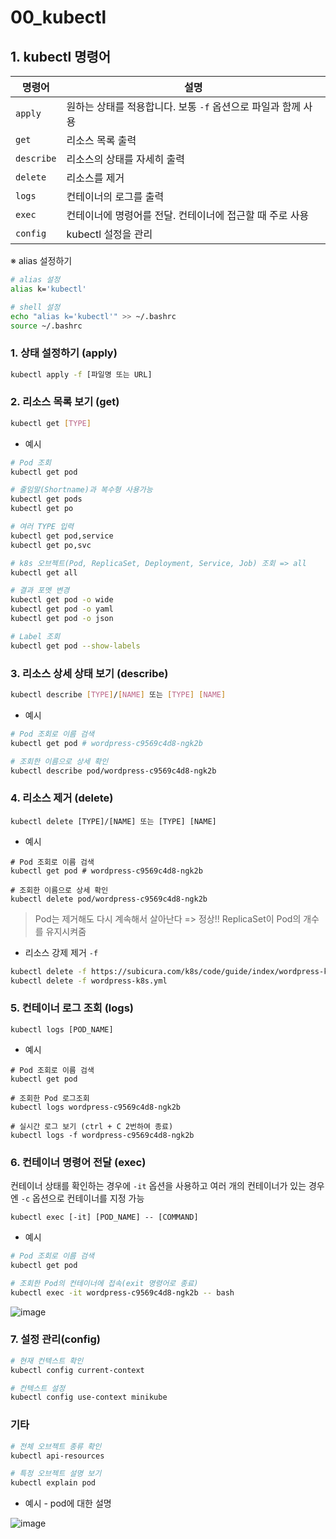 # 00_kubectl

## 1. kubectl 명령어

| 명령어     | 설명                                                         |
| ---------- | ------------------------------------------------------------ |
| `apply`    | 원하는 상태를 적용합니다. 보통 `-f` 옵션으로 파일과 함께 사용 |
| `get`      | 리소스 목록 출력                                             |
| `describe` | 리소스의 상태를 자세히 출력                                  |
| `delete`   | 리소스를 제거                                                |
| `logs`     | 컨테이너의 로그를 출력                                       |
| `exec`     | 컨테이너에 명령어를 전달. 컨테이너에 접근할 때 주로 사용     |
| `config`   | kubectl 설정을 관리                                          |

※ alias 설정하기

```bash
# alias 설정
alias k='kubectl'

# shell 설정
echo "alias k='kubectl'" >> ~/.bashrc
source ~/.bashrc
```

### 1. 상태 설정하기 (apply)

```bash
kubectl apply -f [파일명 또는 URL]
```

### 2. 리소스 목록 보기 (get)

```bash
kubectl get [TYPE]
```

- 예시

```bash
# Pod 조회
kubectl get pod

# 줄임말(Shortname)과 복수형 사용가능
kubectl get pods
kubectl get po

# 여러 TYPE 입력
kubectl get pod,service
kubectl get po,svc

# k8s 오브젝트(Pod, ReplicaSet, Deployment, Service, Job) 조회 => all
kubectl get all

# 결과 포멧 변경
kubectl get pod -o wide
kubectl get pod -o yaml
kubectl get pod -o json

# Label 조회
kubectl get pod --show-labels
```

### 3. 리소스 상세 상태 보기 (describe)

```bash
kubectl describe [TYPE]/[NAME] 또는 [TYPE] [NAME]
```

- 예시

```bash
# Pod 조회로 이름 검색
kubectl get pod # wordpress-c9569c4d8-ngk2b

# 조회한 이름으로 상세 확인
kubectl describe pod/wordpress-c9569c4d8-ngk2b
```

### 4. 리소스 제거 (delete)

```
kubectl delete [TYPE]/[NAME] 또는 [TYPE] [NAME]
```

- 예시

```
# Pod 조회로 이름 검색
kubectl get pod # wordpress-c9569c4d8-ngk2b

# 조회한 이름으로 상세 확인
kubectl delete pod/wordpress-c9569c4d8-ngk2b
```

> Pod는 제거해도 다시 계속해서 살아난다 => 정상!! ReplicaSet이 Pod의 개수를 유지시켜줌

- 리소스 강제 제거 `-f`

```bash
kubectl delete -f https://subicura.com/k8s/code/guide/index/wordpress-k8s.yml
kubectl delete -f wordpress-k8s.yml
```

### 5. 컨테이너 로그 조회 (logs)

```
kubectl logs [POD_NAME]
```

- 예시

```shell
# Pod 조회로 이름 검색
kubectl get pod

# 조회한 Pod 로그조회
kubectl logs wordpress-c9569c4d8-ngk2b

# 실시간 로그 보기 (ctrl + C 2번하여 종료)
kubectl logs -f wordpress-c9569c4d8-ngk2b
```

### 6. 컨테이너 명령어 전달 (exec)

컨테이너 상태를 확인하는 경우에 `-it` 옵션을 사용하고 여러 개의 컨테이너가 있는 경우엔 `-c` 옵션으로 컨테이너를 지정 가능

```
kubectl exec [-it] [POD_NAME] -- [COMMAND]
```

- 예시

```bash
# Pod 조회로 이름 검색
kubectl get pod

# 조회한 Pod의 컨테이너에 접속(exit 명령어로 종료)
kubectl exec -it wordpress-c9569c4d8-ngk2b -- bash
```

![image](https://user-images.githubusercontent.com/93081720/197320111-2c6e02ef-3f10-4763-8c7a-4c363fb33c14.png)

### 7. 설정 관리(config)

```bash
# 현재 컨텍스트 확인
kubectl config current-context

# 컨텍스트 설정
kubectl config use-context minikube
```

### 기타

```bash
# 전체 오브젝트 종류 확인
kubectl api-resources
```

```bash
# 특정 오브젝트 설명 보기
kubectl explain pod
```

- 예시 - pod에 대한 설명

![image](https://user-images.githubusercontent.com/93081720/197320197-16217fce-a7b5-4ce8-babe-e3495fa618b7.png)

